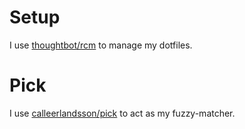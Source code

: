 # Setup
I use [thoughtbot/rcm][rcm] to manage my dotfiles.

[rcm]: http://github.com/thoughtbot/rcm

# Pick
I use [calleerlandsson/pick][pick] to act as my fuzzy-matcher.

[pick]: http://github.com/calleerlandsson/pick
